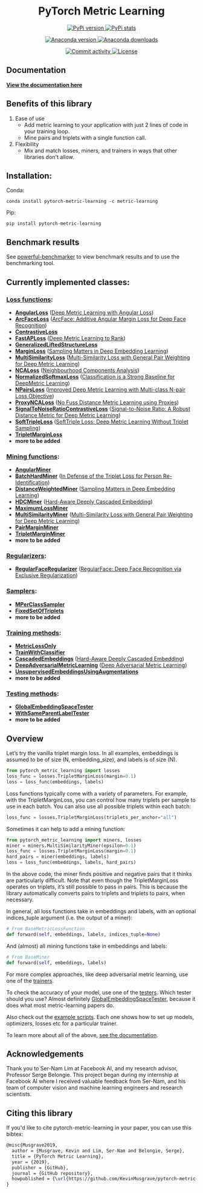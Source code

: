 <h1 align="center">
PyTorch Metric Learning
</h2>
<p align="center">
 <a href="https://badge.fury.io/py/pytorch-metric-learning">
     <img alt="PyPi version" src="https://badge.fury.io/py/pytorch-metric-learning.svg">
 </a>
 
<a href="https://pypistats.org/packages/pytorch-metric-learning">
     <img alt="PyPi stats" src="https://img.shields.io/pypi/dm/pytorch-metric-learning">
 </a>
 

</p>
 <p align="center">
<a href="https://anaconda.org/metric-learning/pytorch-metric-learning">
     <img alt="Anaconda version" src="https://img.shields.io/conda/v/metric-learning/pytorch-metric-learning">
 </a>

<a href="https://anaconda.org/metric-learning/pytorch-metric-learning">
     <img alt="Anaconda downloads" src="https://img.shields.io/conda/dn/metric-learning/pytorch-metric-learning?color=bright-green">
 </a>
</p>

</p>
 <p align="center">
<a href="https://github.com/KevinMusgrave/pytorch-metric-learning/commits/master">
     <img alt="Commit activity" src="https://img.shields.io/github/commit-activity/m/KevinMusgrave/pytorch-metric-learning">
 </a>
 
<a href="https://github.com/KevinMusgrave/pytorch-metric-learning/blob/master/LICENSE">
     <img alt="License" src="https://img.shields.io/github/license/KevinMusgrave/pytorch-metric-learning">
 </a>
</p>


## Documentation
[**View the documentation here**](https://kevinmusgrave.github.io/pytorch-metric-learning/)

## Benefits of this library
1. Ease of use
   - Add metric learning to your application with just 2 lines of code in your training loop.  
   - Mine pairs and triplets with a single function call. 
2. Flexibility
   - Mix and match losses, miners, and trainers in ways that other libraries don't allow.

## Installation:
Conda:
```
conda install pytorch-metric-learning -c metric-learning
```

Pip:
```
pip install pytorch-metric-learning
```

## Benchmark results
See [powerful-benchmarker](https://github.com/KevinMusgrave/powerful-benchmarker/) to view benchmark results and to use the benchmarking tool.

## Currently implemented classes:
### [Loss functions](https://kevinmusgrave.github.io/pytorch-metric-learning/losses):
- [**AngularLoss**](https://kevinmusgrave.github.io/pytorch-metric-learning/losses/#angularloss) ([Deep Metric Learning with Angular Loss](https://arxiv.org/pdf/1708.01682.pdf))
- [**ArcFaceLoss**](https://kevinmusgrave.github.io/pytorch-metric-learning/losses/#arcfaceloss) ([ArcFace: Additive Angular Margin Loss for Deep Face Recognition](https://arxiv.org/pdf/1801.07698.pdf))
- [**ContrastiveLoss**](https://kevinmusgrave.github.io/pytorch-metric-learning/losses/#contrastiveloss)
- [**FastAPLoss**](https://kevinmusgrave.github.io/pytorch-metric-learning/losses/#fastaploss) ([Deep Metric Learning to Rank](http://openaccess.thecvf.com/content_CVPR_2019/papers/Cakir_Deep_Metric_Learning_to_Rank_CVPR_2019_paper.pdf))
- [**GeneralizedLiftedStructureLoss**](https://kevinmusgrave.github.io/pytorch-metric-learning/losses/#generalizedliftedstructureloss)
- [**MarginLoss**](https://kevinmusgrave.github.io/pytorch-metric-learning/losses/#marginloss) ([Sampling Matters in Deep Embedding Learning](https://arxiv.org/pdf/1706.07567.pdf))
- [**MultiSimilarityLoss**](https://kevinmusgrave.github.io/pytorch-metric-learning/losses/#multisimilarityloss) ([Multi-Similarity Loss with General Pair Weighting for Deep Metric Learning](http://openaccess.thecvf.com/content_CVPR_2019/papers/Wang_Multi-Similarity_Loss_With_General_Pair_Weighting_for_Deep_Metric_Learning_CVPR_2019_paper.pdf))
- [**NCALoss**](https://kevinmusgrave.github.io/pytorch-metric-learning/losses/#ncaloss) ([Neighbourhood Components Analysis](https://www.cs.toronto.edu/~hinton/absps/nca.pdf))
- [**NormalizedSoftmaxLoss**](https://kevinmusgrave.github.io/pytorch-metric-learning/losses/#normalizedsoftmaxloss) ([Classification is a Strong Baseline for DeepMetric Learning](https://arxiv.org/pdf/1811.12649.pdf))
- [**NPairsLoss**](https://kevinmusgrave.github.io/pytorch-metric-learning/losses/#npairsloss) ([Improved Deep Metric Learning with Multi-class N-pair Loss Objective](http://www.nec-labs.com/uploads/images/Department-Images/MediaAnalytics/papers/nips16_npairmetriclearning.pdf))
- [**ProxyNCALoss**](https://kevinmusgrave.github.io/pytorch-metric-learning/losses/#proxyncaloss) ([No Fuss Distance Metric Learning using Proxies](https://arxiv.org/pdf/1703.07464.pdf))
- [**SignalToNoiseRatioContrastiveLoss**](https://kevinmusgrave.github.io/pytorch-metric-learning/losses/#signaltonoiseratiocontrastiveloss) ([Signal-to-Noise Ratio: A Robust Distance Metric for Deep Metric Learning](http://openaccess.thecvf.com/content_CVPR_2019/papers/Yuan_Signal-To-Noise_Ratio_A_Robust_Distance_Metric_for_Deep_Metric_Learning_CVPR_2019_paper.pdf))
- [**SoftTripleLoss**](https://kevinmusgrave.github.io/pytorch-metric-learning/losses/#softtripleloss) ([SoftTriple Loss: Deep Metric Learning Without Triplet Sampling](http://openaccess.thecvf.com/content_ICCV_2019/papers/Qian_SoftTriple_Loss_Deep_Metric_Learning_Without_Triplet_Sampling_ICCV_2019_paper.pdf))
- [**TripletMarginLoss**](https://kevinmusgrave.github.io/pytorch-metric-learning/losses/#tripletmarginloss)
- **more to be added**

### [Mining functions](https://kevinmusgrave.github.io/pytorch-metric-learning/miners):
- [**AngularMiner**](https://kevinmusgrave.github.io/pytorch-metric-learning/miners/#angularminer)
- [**BatchHardMiner**](https://kevinmusgrave.github.io/pytorch-metric-learning/miners/#batchhardminer) ([In Defense of the Triplet Loss for Person Re-Identification](https://arxiv.org/pdf/1703.07737.pdf))
- [**DistanceWeightedMiner**](https://kevinmusgrave.github.io/pytorch-metric-learning/miners/#distanceweightedminer) ([Sampling Matters in Deep Embedding Learning](https://arxiv.org/pdf/1706.07567.pdf))
- [**HDCMiner**](https://kevinmusgrave.github.io/pytorch-metric-learning/miners/#hdcminer) ([Hard-Aware Deeply Cascaded Embedding](http://openaccess.thecvf.com/content_ICCV_2017/papers/Yuan_Hard-Aware_Deeply_Cascaded_ICCV_2017_paper.pdf))
- [**MaximumLossMiner**](https://kevinmusgrave.github.io/pytorch-metric-learning/miners/#maximumlossminer)
- [**MultiSimilarityMiner**](https://kevinmusgrave.github.io/pytorch-metric-learning/miners/#multisimilarityminer) ([Multi-Similarity Loss with General Pair Weighting for Deep Metric Learning](http://openaccess.thecvf.com/content_CVPR_2019/papers/Wang_Multi-Similarity_Loss_With_General_Pair_Weighting_for_Deep_Metric_Learning_CVPR_2019_paper.pdf))
- [**PairMarginMiner**](https://kevinmusgrave.github.io/pytorch-metric-learning/miners/#pairmarginminer)
- [**TripletMarginMiner**](https://kevinmusgrave.github.io/pytorch-metric-learning/miners/#tripletmarginminer)
- **more to be added**

### [Regularizers](https://kevinmusgrave.github.io/pytorch-metric-learning/regularizers):
- [**RegularFaceRegularizer**](https://kevinmusgrave.github.io/pytorch-metric-learning/regularizers/#regularfaceregularizer) ([RegularFace: Deep Face Recognition via Exclusive Regularization](http://openaccess.thecvf.com/content_CVPR_2019/papers/Zhao_RegularFace_Deep_Face_Recognition_via_Exclusive_Regularization_CVPR_2019_paper.pdf))

### [Samplers](https://kevinmusgrave.github.io/pytorch-metric-learning/samplers):
- [**MPerClassSampler**](https://kevinmusgrave.github.io/pytorch-metric-learning/samplers/#mperclasssampler)
- [**FixedSetOfTriplets**](https://kevinmusgrave.github.io/pytorch-metric-learning/samplers/#fixedsetoftriplets)
- **more to be added**

### [Training methods](https://kevinmusgrave.github.io/pytorch-metric-learning/trainers):
- [**MetricLossOnly**](https://kevinmusgrave.github.io/pytorch-metric-learning/trainers/#metriclossonly)
- [**TrainWithClassifier**](https://kevinmusgrave.github.io/pytorch-metric-learning/trainers/#trainwithclassifier)
- [**CascadedEmbeddings**](https://kevinmusgrave.github.io/pytorch-metric-learning/trainers/#cascadedembeddings) ([Hard-Aware Deeply Cascaded Embedding](http://openaccess.thecvf.com/content_ICCV_2017/papers/Yuan_Hard-Aware_Deeply_Cascaded_ICCV_2017_paper.pdf))
- [**DeepAdversarialMetricLearning**](https://kevinmusgrave.github.io/pytorch-metric-learning/trainers/#deepadversarialmetriclearning) ([Deep Adversarial Metric Learning](http://openaccess.thecvf.com/content_cvpr_2018/papers/Duan_Deep_Adversarial_Metric_CVPR_2018_paper.pdf))
- [**UnsupervisedEmbeddingsUsingAugmentations**](https://kevinmusgrave.github.io/pytorch-metric-learning/trainers/#unsupervisedembeddingsusingaugmentations)
- **more to be added**

### [Testing methods](https://kevinmusgrave.github.io/pytorch-metric-learning/testers):
- [**GlobalEmbeddingSpaceTester**](https://kevinmusgrave.github.io/pytorch-metric-learning/testers/#globalembeddingspacetester)
- [**WithSameParentLabelTester**](https://kevinmusgrave.github.io/pytorch-metric-learning/testers/#withsameparentlabeltester)
- **more to be added**

## Overview
Let’s try the vanilla triplet margin loss. In all examples, embeddings is assumed to be of size (N, embedding_size), and labels is of size (N).
```python
from pytorch_metric_learning import losses
loss_func = losses.TripletMarginLoss(margin=0.1)
loss = loss_func(embeddings, labels)
```
Loss functions typically come with a variety of parameters. For example, with the TripletMarginLoss, you can control how many triplets per sample to use in each batch. You can also use all possible triplets within each batch:
```python
loss_func = losses.TripletMarginLoss(triplets_per_anchor="all")
```
Sometimes it can help to add a mining function:
```python
from pytorch_metric_learning import miners, losses
miner = miners.MultiSimilarityMiner(epsilon=0.1)
loss_func = losses.TripletMarginLoss(margin=0.1)
hard_pairs = miner(embeddings, labels)
loss = loss_func(embeddings, labels, hard_pairs)
```
In the above code, the miner finds positive and negative pairs that it thinks are particularly difficult. Note that even though the TripletMarginLoss operates on triplets, it’s still possible to pass in pairs. This is because the library automatically converts pairs to triplets and triplets to pairs, when necessary.

In general, all loss functions take in embeddings and labels, with an optional indices_tuple argument (i.e. the output of a miner):
```python
# From BaseMetricLossFunction
def forward(self, embeddings, labels, indices_tuple=None)
```
And (almost) all mining functions take in embeddings and labels:
```python
# From BaseMiner
def forward(self, embeddings, labels)
```
For more complex approaches, like deep adversarial metric learning, use one of the [trainers](https://kevinmusgrave.github.io/pytorch-metric-learning/trainers).

To check the accuracy of your model, use one of the [testers](https://kevinmusgrave.github.io/pytorch-metric-learning/testers). Which tester should you use? Almost definitely [GlobalEmbeddingSpaceTester](https://kevinmusgrave.github.io/pytorch-metric-learning/testers/#globalembeddingspacetester), because it does what most metric-learning papers do. 

Also check out the [example scripts](https://github.com/KevinMusgrave/pytorch-metric-learning/tree/master/examples). Each one shows how to set up models, optimizers, losses etc for a particular trainer.

To learn more about all of the above, [see the documentation](https://kevinmusgrave.github.io/pytorch-metric-learning). 

## Acknowledgements
Thank you to Ser-Nam Lim at Facebook AI, and my research advisor, Professor Serge Belongie. This project began during my internship at Facebook AI where I received valuable feedback from Ser-Nam, and his team of computer vision and machine learning engineers and research scientists.

## Citing this library
If you'd like to cite pytorch-metric-learning in your paper, you can use this bibtex:
```latex
@misc{Musgrave2019,
  author = {Musgrave, Kevin and Lim, Ser-Nam and Belongie, Serge},
  title = {PyTorch Metric Learning},
  year = {2019},
  publisher = {GitHub},
  journal = {GitHub repository},
  howpublished = {\url{https://github.com/KevinMusgrave/pytorch-metric-learning}},
}
```
